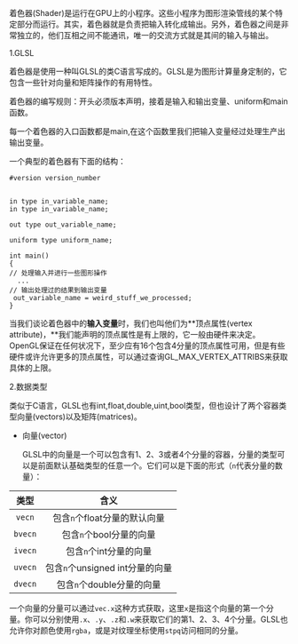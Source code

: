 着色器\(Shader\)是运行在GPU上的小程序。这些小程序为图形渲染管线的某个特定部分而运行。其实，着色器就是负责把输入转化成输出。另外，着色器之间是非常独立的，他们互相之间不能通讯，唯一的交流方式就是其间的输入与输出。

1.GLSL

着色器是使用一种叫GLSL的类C语言写成的。GLSL是为图形计算量身定制的，它包含一些针对向量和矩阵操作的有用特性。

着色器的编写规则：开头必须版本声明，接着是输入和输出变量、uniform和main函数。

每一个着色器的入口函数都是main,在这个函数里我们把输入变量经过处理生产出输出变量。

一个典型的着色器有下面的结构：

```
#version version_number


in type in_variable_name;
in type in_variable_name;

out type out_variable_name;

uniform type uniform_name;

int main()
{
// 处理输入并进行一些图形操作
  ...
// 输出处理过的结果到输出变量
 out_variable_name = weird_stuff_we_processed;
}
```

当我们谈论着色器中的**输入变量**时，我们也叫他们为**顶点属性\(vertex attribute\)，**我们能声明的顶点属性是有上限的，它一般由硬件来决定。OpenGL保证在任何状况下，至少应有16个包含4分量的顶点属性可用，但是有些硬件或许允许更多的顶点属性，可以通过查询GL\_MAX\_VERTEX\_ATTRIBS来获取具体的上限。

2.数据类型

类似于C语言，GLSL也有int,float,double,uint,bool类型，但也设计了两个容器类型向量\(vectors\)以及矩阵\(matrices\)。

* 向量\(vector\)

  GLSL中的向量是一个可以包含有1、2、3或者4个分量的容器，分量的类型可以是前面默认基础类型的任意一个。它们可以是下面的形式（`n`代表分量的数量）：

| 类型 | 含义 |
| :---: | :---: |
| `vecn` | 包含`n`个float分量的默认向量 |
| `bvecn` | 包含`n`个bool分量的向量 |
| `ivecn` | 包含`n`个int分量的向量 |
| `uvecn` | 包含`n`个unsigned int分量的向量 |
| `dvecn` | 包含`n`个double分量的向量 |

一个向量的分量可以通过`vec.x`这种方式获取，这里`x`是指这个向量的第一个分量。你可以分别使用`.x`、`.y`、`.z`和`.w`来获取它们的第1、2、3、4个分量。GLSL也允许你对颜色使用`rgba`，或是对纹理坐标使用`stpq`访问相同的分量。

